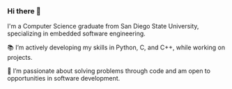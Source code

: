 ### Hi there 👋

I'm a Computer Science graduate from San Diego State University, specializing in embedded software engineering.

📚 I’m actively developing my skills in Python, C, and C++, while working on projects.

🔧 I’m passionate about solving problems through code and am open to opportunities in software development. 



